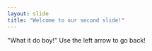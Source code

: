 ```yaml
---
layout: slide
title: "Welcome to our second slide!"
---
```

"What it do boy!"
Use the left arrow to go back!
